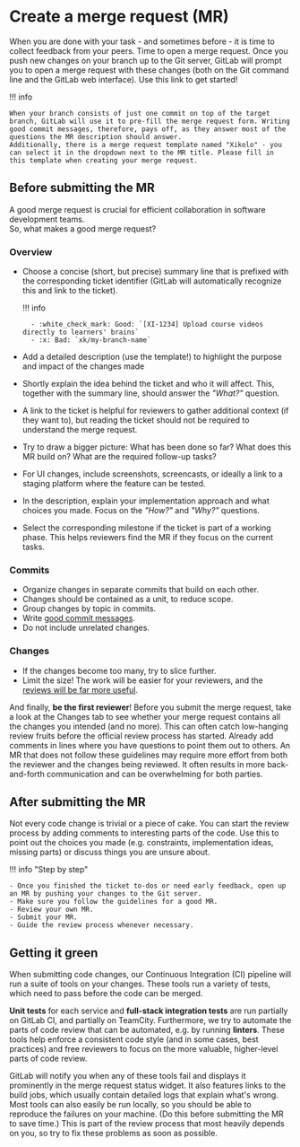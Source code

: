# Create a merge request (MR)

When you are done with your task - and sometimes before - it is time to collect feedback from your peers. Time to open a merge request.
Once you push new changes on your branch up to the Git server, GitLab will prompt you to open a merge request with these changes (both on the Git command line and the GitLab web interface). Use this link to get started!

!!! info

    When your branch consists of just one commit on top of the target branch, GitLab will use it to pre-fill the merge request form. Writing good commit messages, therefore, pays off, as they answer most of the questions the MR description should answer.
    Additionally, there is a merge request template named "Xikolo" - you can select it in the dropdown next to the MR title. Please fill in this template when creating your merge request.

## Before submitting the MR

A good merge request is crucial for efficient collaboration in software development teams. <br> So, what makes a good merge request?

### Overview

- Choose a concise (short, but precise) summary line that is prefixed with the corresponding ticket identifier (GitLab will automatically recognize this and link to the ticket).

    !!! info

        - :white_check_mark: Good: `[XI-1234] Upload course videos directly to learners' brains`
        - :x: Bad: `xk/my-branch-name`

- Add a detailed description (use the template!) to highlight the purpose and impact of the changes made
- Shortly explain the idea behind the ticket and who it will affect. This, together with the summary line, should answer the _"What?"_ question.
- A link to the ticket is helpful for reviewers to gather additional context (if they want to), but reading the ticket should not be required to understand the merge request.
- Try to draw a bigger picture: What has been done so far? What does this MR build on? What are the required follow-up tasks?
- For UI changes, include screenshots, screencasts, or ideally a link to a staging platform where the feature can be tested.
- In the description, explain your implementation approach and what choices you made. Focus on the _"How?"_ and _"Why?"_ questions.
- Select the corresponding milestone if the ticket is part of a working phase. This helps reviewers find the MR if they focus on the current tasks.

### Commits

- Organize changes in separate commits that build on each other.
- Changes should be contained as a unit, to reduce scope.
- Group changes by topic in commits.
- Write [good commit messages](https://cbea.ms/git-commit/).
- Do not include unrelated changes.

### Changes

- If the changes become too many, try to slice further.
- Limit the size! The work will be easier for your reviewers, and the [reviews will be far more useful](https://twitter.com/iamdevloper/status/397664295875805184).

And finally, **be the first reviewer**! Before you submit the merge request, take a look at the Changes tab to see whether your merge request contains all the changes you intended (and no more). This can often catch low-hanging review fruits before the official review process has started. Already add comments in lines where you have questions to point them out to others.
An MR that does not follow these guidelines may require more effort from both the reviewer and the changes being reviewed. It often results in more back-and-forth communication and can be overwhelming for both parties.

## After submitting the MR

Not every code change is trivial or a piece of cake. You can start the review process by adding comments to interesting parts of the code. Use this to point out the choices you made (e.g. constraints, implementation ideas, missing parts) or discuss things you are unsure about.

!!! info "Step by step"

    - Once you finished the ticket to-dos or need early feedback, open up an MR by pushing your changes to the Git server.
    - Make sure you follow the guidelines for a good MR.
    - Review your own MR.
    - Submit your MR.
    - Guide the review process whenever necessary.

## Getting it green

When submitting code changes, our Continuous Integration (CI) pipeline will run a suite of tools on your changes. These tools run a variety of tests, which need to pass before the code can be merged.

**Unit tests** for each service and **full-stack integration tests** are run partially on GitLab CI, and partially on TeamCity. Furthermore, we try to automate the parts of code review that can be automated, e.g. by running **linters**. These tools help enforce a consistent code style (and in some cases, best practices) and free reviewers to focus on the more valuable, higher-level parts of code review.

GitLab will notify you when any of these tools fail and displays it prominently in the merge request status widget. It also features links to the build jobs, which usually contain detailed logs that explain what's wrong. Most tools can also easily be run locally, so you should be able to reproduce the failures on your machine. (Do this before submitting the MR to save time.) This is part of the review process that most heavily depends on you, so try to fix these problems as soon as possible.
